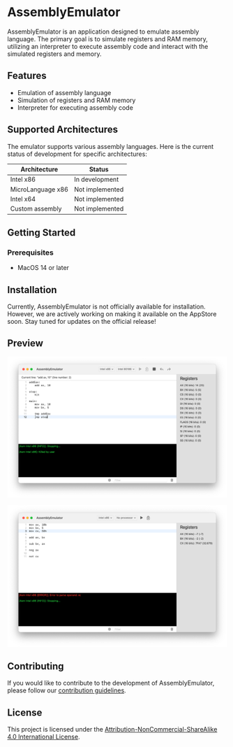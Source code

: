 # AssemblyEmulator

AssemblyEmulator is an application designed to emulate assembly language. The primary goal is to simulate registers and RAM memory, utilizing an interpreter to execute assembly code and interact with the simulated registers and memory.

## Features

- Emulation of assembly language
- Simulation of registers and RAM memory
- Interpreter for executing assembly code

## Supported Architectures

The emulator supports various assembly languages. Here is the current status of development for specific architectures:

| Architecture       | Status                |
|--------------------|-----------------------|
| Intel x86          | In development        |
| MicroLanguage x86  | Not implemented       |
| Intel x64          | Not implemented       |
| Custom assembly    | Not implemented       |

## Getting Started

### Prerequisites

- MacOS 14 or later

## Installation

Currently, AssemblyEmulator is not officially available for installation. However, we are actively working on making it available on the AppStore soon. Stay tuned for updates on the official release!

## Preview

![Preview 1](https://github.com/maxland255/AssemblyEmulator/blob/main/Images/AssemblyEmulator_preview_1.png?raw=true)

![Preview 2](https://github.com/maxland255/AssemblyEmulator/blob/main/Images/AssemblyEmulator_preview_2.png?raw=true)

## Contributing

If you would like to contribute to the development of AssemblyEmulator, please follow our [contribution guidelines](CONTRIBUTING.md).

## License

This project is licensed under the [Attribution-NonCommercial-ShareAlike 4.0 International License](LICENSE).

